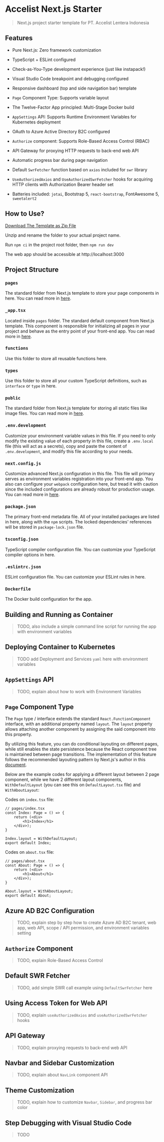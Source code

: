 # Accelist Next.js Starter

> Next.js project starter template for PT. Accelist Lentera Indonesia

## Features

- Pure Next.js: Zero framework customization

- TypeScript + ESLint configured

- Check-as-You-Type development experience (just like instapack!)

- Visual Studio Code breakpoint and debugging configured

- Responsive dashboard (top and side navigation bar) template

- `Page` Component Type: Supports variable layout

- The Twelve-Factor App principled: Multi-Stage Docker build

- `AppSettings` API: Supports Runtime Environment Variables for Kubernetes deployment

- OAuth to Azure Active Directory B2C configured

- `Authorize` component: Supports Role-Based Access Control (RBAC)

- API Gateway for proxying HTTP requests to back-end web API

- Automatic progress bar during page navigation

- Default `SwrFetcher` function based on `axios` included for `swr` library

- `UseAuthorizedAxios` and `UseAuthorizedSwrFetcher` hooks for acquiring HTTP clients with Authorization Bearer header set

- Batteries included: `jotai`, Bootstrap 5, `react-bootstrap`, FontAwesome 5, `sweetalert2`

## How to Use?

[Download The Template as Zip File](https://github.com/accelist/nextjs-starter/archive/refs/heads/master.zip)

Unzip and rename the folder to your actual project name.

Run `npm ci` in the project root folder, then `npm run dev`

The web app should be accessible at http://localhost:3000

## Project Structure

### `pages`
The standard folder from Next.js template to store your page components in here. You can read more in [here](https://nextjs.org/docs/basic-features/pages).

### `_app.tsx`
Located inside `pages` folder. The standard default component from Next.js template. This component is responsible for initializing all pages in your project and behave as the entry point of your front-end app. You can read more in [here](https://nextjs.org/docs/advanced-features/custom-app).

### `functions`
Use this folder to store all reusable functions here.

### `types`
Use this folder to store all your custom TypeScript definitions, such as `interface` or `type` in here.

### `public`
The standard folder from Next.js template for storing all static files like image files. You can read more in [here](https://nextjs.org/docs/basic-features/static-file-serving).

### `.env.development`
Customize your environment variable values in this file. If you need to only modify the existing value of each property in this file, create a `.env.local` file (this will act as a secrets), copy and paste the content of `.env.development`, and modify this file according to your needs.

### `next.config.js`
Customize advanced Next.js configuration in this file. This file will primary serves as environment variables registration into your front-end app. You also can configure your `webpack` configuration here, but tread it with caution since the included configurations are already robust for production usage. You can read more in [here](https://nextjs.org/docs/api-reference/next.config.js/introduction).

### `package.json`
The primary front-end metadata file. All of your installed packages are listed in here, along with the `npm` scripts. The locked dependencies' references will be stored in `package-lock.json` file. 

### `tsconfig.json`
TypeScript compiler configuration file. You can customize your TypeScript compiler options in here.

### `.eslintrc.json`
ESLint configuration file. You can customize your ESLint rules in here.

### `Dockerfile`
The Docker build configuration for the app.

## Building and Running as Container

> TODO, also include a simple command line script for running the app with environment variables

## Deploying Container to Kubernetes

> TODO add Deployment and Services `yaml` here with environment variables

## `AppSettings` API

> TODO, explain about how to work with Environment Variables

## `Page` Component Type
The `Page` type / interface extends the standard `React.FunctionComponent` interface, with an additional property named `layout`. The `layout` property allows attaching another component by assigning the said component into this property.

By utilizing this feature, you can do conditional layouting on different pages, while still enables the state persistence because the React component tree is maintained between page transitions. The implementation of this feature follows the recommended layouting pattern by Next.js's author in this [document](https://nextjs.org/docs/basic-features/layouts#per-page-layouts).

Below are the example codes for applying a different layout between 2 page component, while we have 2 different layout components, `WithDefaultLayout` (you can see this on `DefaultLayout.tsx` file) and `WithAboutLayout`:

Codes on `index.tsx` file:
```tsx
// pages/index.tsx
const Index: Page = () => {
    return (<div>
        <h1>Index</h1>
    </div>);
}

Index.layout = WithDefaultLayout;
export default Index;
```

Codes on `about.tsx` file:
```tsx
// pages/about.tsx
const About: Page = () => {
    return (<div>
        <h1>About</h1>
    </div>);
}

About.layout = WithAboutLayout;
export default About;
```

## Azure AD B2C Configuration

> TODO, explain step by step how to create Azure AD B2C tenant, web app, web API, scope / API permission, and environment variables setting

## `Authorize` Component

> TODO, explain Role-Based Access Control

## Default SWR Fetcher

> TODO, add simple SWR call example using `DefaultSwrFetcher` here

## Using Access Token for Web API

> TODO, explain `useAuthorizedAxios` and `useAuthorizedSwrFetcher` hooks

## API Gateway

> TODO, explain proxying requests to back-end web API

## Navbar and Sidebar Customization

> TODO, explain about `NavLink` component API

## Theme Customization

> TODO, explain how to customize `Navbar`, `Sidebar`, and progress bar color

## Step Debugging with Visual Studio Code

> TODO
